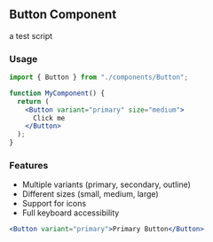 ## Button Component

a test script

### Usage

```jsx
import { Button } from "./components/Button";

function MyComponent() {
  return (
    <Button variant="primary" size="medium">
      Click me
    </Button>
  );
}
```

### Features

- Multiple variants (primary, secondary, outline)
- Different sizes (small, medium, large)
- Support for icons
- Full keyboard accessibility

```jsx
<Button variant="primary">Primary Button</Button>
```

